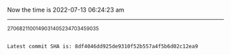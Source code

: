 Now the time is 2022-07-13 06:24:23 am

---

<small>2706821100149031405234703459035</small>

```txt

Latest commit SHA is: 8df4046dd925de9310f52b557a4f5b6d02c12ea9
```
